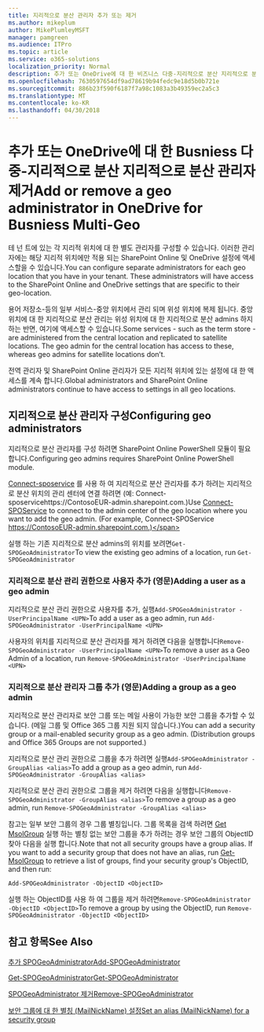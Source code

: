 ```yaml
---
title: 지리적으로 분산 관리자 추가 또는 제거
ms.author: mikeplum
author: MikePlumleyMSFT
manager: pamgreen
ms.audience: ITPro
ms.topic: article
ms.service: o365-solutions
localization_priority: Normal
description: 추가 또는 OneDrive에 대 한 비즈니스 다중-지리적으로 분산 지리적으로 분산 관리자를 제거 하는 방법에 알아봅니다.
ms.openlocfilehash: 7630597654df9ad78619b94fedc9e18d5b0b721e
ms.sourcegitcommit: 886b23f590f6187f7a98c1083a3b49359ec2a5c3
ms.translationtype: MT
ms.contentlocale: ko-KR
ms.lasthandoff: 04/30/2018
---
```

# <a name="add-or-remove-a-geo-administrator-in-onedrive-for-busniess-multi-geo"></a><span data-ttu-id="54cc2-103">추가 또는 OneDrive에 대 한 Busniess 다중-지리적으로 분산 지리적으로 분산 관리자 제거</span><span class="sxs-lookup"><span data-stu-id="54cc2-103">Add or remove a geo administrator in OneDrive for Busniess Multi-Geo</span></span>

<span data-ttu-id="54cc2-p101">테 넌 트에 있는 각 지리적 위치에 대 한 별도 관리자를 구성할 수 있습니다. 이러한 관리자에는 해당 지리적 위치에만 적용 되는 SharePoint Online 및 OneDrive 설정에 액세스할을 수 있습니다.</span><span class="sxs-lookup"><span data-stu-id="54cc2-p101">You can configure separate administrators for each geo location that you have in your tenant. These administrators will have access to the SharePoint Online and OneDrive settings that are specific to their geo-location.</span></span>

<span data-ttu-id="54cc2-p102">용어 저장소-등의 일부 서비스-중앙 위치에서 관리 되며 위성 위치에 복제 됩니다. 중앙 위치에 대 한 지리적으로 분산 관리는 위성 위치에 대 한 지리적으로 분산 admins 하지 하는 반면, 여기에 액세스할 수 있습니다.</span><span class="sxs-lookup"><span data-stu-id="54cc2-p102">Some services - such as the term store - are administered from the central location and replicated to satellite locations. The geo admin for the central location has access to these, whereas geo admins for satellite locations don’t.</span></span>

<span data-ttu-id="54cc2-108">전역 관리자 및 SharePoint Online 관리자가 모든 지리적 위치에 있는 설정에 대 한 액세스를 계속 합니다.</span><span class="sxs-lookup"><span data-stu-id="54cc2-108">Global administrators and SharePoint Online administrators continue to have access to settings in all geo locations.</span></span>

## <a name="configuring-geo-administrators"></a><span data-ttu-id="54cc2-109">지리적으로 분산 관리자 구성</span><span class="sxs-lookup"><span data-stu-id="54cc2-109">Configuring geo administrators</span></span>

<span data-ttu-id="54cc2-110">지리적으로 분산 관리자를 구성 하려면 SharePoint Online PowerShell 모듈이 필요 합니다.</span><span class="sxs-lookup"><span data-stu-id="54cc2-110">Configuring geo admins requires SharePoint Online PowerShell module.</span></span>

<span data-ttu-id="54cc2-111">[Connect-sposervice](https://docs.microsoft.com/powershell/module/sharepoint-online/Connect-SPOService) 를 사용 하 여 지리적으로 분산 관리자를 추가 하려는 지리적으로 분산 위치의 관리 센터에 연결 하려면 (예: Connect-sposervicehttps://ContosoEUR-admin.sharepoint.com.)</span><span class="sxs-lookup"><span data-stu-id="54cc2-111">Use [Connect-SPOService](https://docs.microsoft.com/powershell/module/sharepoint-online/Connect-SPOService) to connect to the admin center of the geo location where you want to add the geo admin. (For example, Connect-SPOService  https://ContosoEUR-admin.sharepoint.com.)</span></span>

<span data-ttu-id="54cc2-112">실행 하는 기존 지리적으로 분산 admins의 위치를 보려면`Get-SPOGeoAdministrator`</span><span class="sxs-lookup"><span data-stu-id="54cc2-112">To view the existing geo admins of a location, run `Get-SPOGeoAdministrator`</span></span>

### <a name="adding-a-user-as-a-geo-admin"></a><span data-ttu-id="54cc2-113">지리적으로 분산 관리 권한으로 사용자 추가 (영문)</span><span class="sxs-lookup"><span data-stu-id="54cc2-113">Adding a user as a geo admin</span></span>

<span data-ttu-id="54cc2-114">지리적으로 분산 관리 권한으로 사용자를 추가, 실행`Add-SPOGeoAdministrator -UserPrincipalName <UPN>`</span><span class="sxs-lookup"><span data-stu-id="54cc2-114">To add a user as a geo admin, run `Add-SPOGeoAdministrator -UserPrincipalName <UPN>`</span></span>

<span data-ttu-id="54cc2-115">사용자의 위치를 지리적으로 분산 관리자를 제거 하려면 다음을 실행합니다`Remove-SPOGeoAdministrator -UserPrincipalName <UPN>`</span><span class="sxs-lookup"><span data-stu-id="54cc2-115">To remove a user as a Geo Admin of a location, run  `Remove-SPOGeoAdministrator -UserPrincipalName <UPN>`</span></span>

### <a name="adding-a-group-as-a-geo-admin"></a><span data-ttu-id="54cc2-116">지리적으로 분산 관리자 그룹 추가 (영문)</span><span class="sxs-lookup"><span data-stu-id="54cc2-116">Adding a group as a geo admin</span></span>

<span data-ttu-id="54cc2-117">지리적으로 분산 관리자로 보안 그룹 또는 메일 사용이 가능한 보안 그룹을 추가할 수 있습니다. (메일 그룹 및 Office 365 그룹 지원 되지 않습니다.)</span><span class="sxs-lookup"><span data-stu-id="54cc2-117">You can add a security group or a mail-enabled security group as a geo admin. (Distribution groups and Office 365 Groups are not supported.)</span></span>

<span data-ttu-id="54cc2-118">지리적으로 분산 관리 권한으로 그룹을 추가 하려면 실행`Add-SPOGeoAdministrator -GroupAlias <alias>`</span><span class="sxs-lookup"><span data-stu-id="54cc2-118">To add a group as a geo admin, run `Add-SPOGeoAdministrator -GroupAlias <alias>`</span></span>

<span data-ttu-id="54cc2-119">지리적으로 분산 관리 권한으로 그룹을 제거 하려면 다음을 실행합니다`Remove-SPOGeoAdministrator -GroupAlias <alias>`</span><span class="sxs-lookup"><span data-stu-id="54cc2-119">To remove a group as a geo admin, run `Remove-SPOGeoAdministrator -GroupAlias <alias>`</span></span>

<span data-ttu-id="54cc2-p103">참고는 일부 보안 그룹의 경우 그룹 별칭입니다. 그룹 목록을 검색 하려면 [Get MsolGroup](https://docs.microsoft.com/en-us/powershell/module/msonline/get-msolgroup) 실행 하는 별칭 없는 보안 그룹을 추가 하려는 경우 보안 그룹의 ObjectID 찾아 다음을 실행 합니다.</span><span class="sxs-lookup"><span data-stu-id="54cc2-p103">Note that not all security groups have a group alias. If you want to add a security group that does not have an alias, run [Get-MsolGroup](https://docs.microsoft.com/en-us/powershell/module/msonline/get-msolgroup) to retrieve a list of groups, find your security group's ObjectID, and then run:</span></span>

`Add-SPOGeoAdministrator -ObjectID <ObjectID>`

<span data-ttu-id="54cc2-122">실행 하는 ObjectID를 사용 하 여 그룹을 제거 하려면`Remove-SPOGeoAdministrator -ObjectID <ObjectID>`</span><span class="sxs-lookup"><span data-stu-id="54cc2-122">To remove a group by using the ObjectID, run `Remove-SPOGeoAdministrator -ObjectID <ObjectID>`</span></span>

## <a name="see-also"></a><span data-ttu-id="54cc2-123">참고 항목</span><span class="sxs-lookup"><span data-stu-id="54cc2-123">See Also</span></span>

[<span data-ttu-id="54cc2-124">추가 SPOGeoAdministrator</span><span class="sxs-lookup"><span data-stu-id="54cc2-124">Add-SPOGeoAdministrator</span></span>](https://docs.microsoft.com/powershell/module/sharepoint-online/add-spogeoadministrator)

[<span data-ttu-id="54cc2-125">Get-SPOGeoAdministrator</span><span class="sxs-lookup"><span data-stu-id="54cc2-125">Get-SPOGeoAdministrator</span></span>](https://docs.microsoft.com/powershell/module/sharepoint-online/get-spogeoadministrator)

[<span data-ttu-id="54cc2-126">SPOGeoAdministrator 제거</span><span class="sxs-lookup"><span data-stu-id="54cc2-126">Remove-SPOGeoAdministrator</span></span>](https://docs.microsoft.com/powershell/module/sharepoint-online/remove-spogeoadministrator)

[<span data-ttu-id="54cc2-127">보안 그룹에 대 한 별칭 (MailNickName) 설정</span><span class="sxs-lookup"><span data-stu-id="54cc2-127">Set an alias (MailNickName) for a security group</span></span>](https://docs.microsoft.com/en-us/powershell/module/azuread/set-azureadgroup)